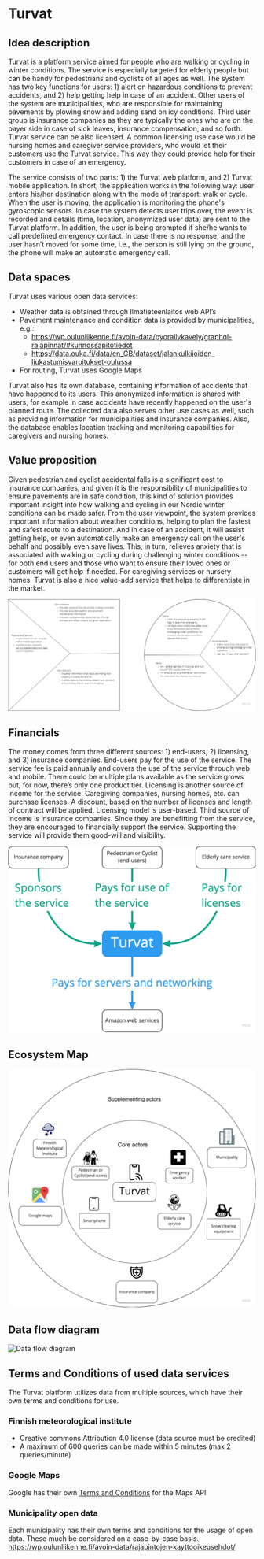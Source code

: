 # Turvat

## Idea description
Turvat is a platform service aimed for people who are walking or cycling in winter conditions. The service is especially targeted for elderly people but can be handy for pedestrians and cyclists of all ages as well. The system has two key functions for users: 1) alert on hazardous conditions to prevent accidents, and 2) help getting help in case of an accident. Other users of the system are municipalities, who are responsible for maintaining pavements by plowing snow and adding sand on icy conditions. Third user group is insurance companies as they are typically the ones who are on the payer side in case of sick leaves, insurance compensation, and so forth. Turvat service can be also licensed. A common licensing use case would be nursing homes and caregiver service providers, who would let their customers use the Turvat service. This way they could provide help for their customers in case of an emergency.

The service consists of two parts: 1) the Turvat web platform, and 2) Turvat mobile application. In short, the application works in the following way: user enters his/her destination along with the mode of transport: walk or cycle. When the user is moving, the application is monitoring the phone's gyroscopic sensors. In case the system detects user trips over, the event is recorded and details (time, location, anonymized user data) are sent to the Turvat platform. In addition, the user is being prompted if she/he wants to call predefined emergency contact. In case there is no response, and the user hasn’t moved for some time, i.e., the person is still lying on the ground, the phone will make an automatic emergency call.

## Data spaces
Turvat uses various open data services:
   * Weather data is obtained through Ilmatieteenlaitos web API’s
   * Pavement maintenance and condition data is provided by municipalities, e.g.:
      * https://wp.oulunliikenne.fi/avoin-data/pyorailykavely/graphql-rajapinnat/#kunnossapitotiedot
      * https://data.ouka.fi/data/en_GB/dataset/jalankulkijoiden-liukastumisvaroitukset-oulussa
   * For routing, Turvat uses Google Maps

Turvat also has its own database, containing information of accidents that have happened to its users. This anonymized information is shared with users, for example in case accidents have recently happened on the user's planned route. The collected data also serves other use cases as well, such as providing information for municipalities and insurance companies. Also, the database enables location tracking and monitoring capabilities for caregivers and nursing homes.

## Value proposition
Given pedestrian and cyclist accidental falls is a significant cost to insurance companies, and given it is the responsibility of municipalities to ensure pavements are in safe condition, this kind of solution provides important insight into how walking and cycling in our Nordic winter conditions can be made safer. From the user viewpoint, the system provides important information about weather conditions, helping to plan the fastest and safest route to a destination. And in case of an accident, it will assist getting help, or even automatically make an emergency call on the user's behalf and possibly even save lives. This, in turn, relieves anxiety that is associated with walking or cycling during challenging winter conditions -- for both end users and those who want to ensure their loved ones or customers will get help if needed. For caregiving services or nursery homes, Turvat is also a nice value-add service that helps to differentiate in the market.

![Value proposition canvas; end-user perspective](ValueProposition.jpg)

## Financials
The money comes from three different sources: 1) end-users, 2) licensing, and 3) insurance companies. End-users pay for the use of the service. The service fee is paid annually and covers the use of the service through web and mobile. There could be multiple plans available as the service grows but, for now, there’s only one product tier. Licensing is another source of income for the service. Caregiving companies, nursing homes, etc. can purchase licenses. A discount, based on the number of licenses and length of contract will be applied. Licensing model is user-based. Third source of income is insurance companies. Since they are benefitting from the service, they are encouraged to financially support the service. Supporting the service will provide them good-will and visibility.

![Flow of money](MoneyFlow.jpg)

## Ecosystem Map
![Ecosystem map](EcosystemMap.jpg)

## Data flow diagram
![Data flow diagram](https://user-images.githubusercontent.com/11551635/142390059-2e3d08bd-fa26-46f0-a44d-d09afadd9e52.jpg)

## Terms and Conditions of used data services

The Turvat platform utilizes data from multiple sources, which have their own terms and conditions for use.

### Finnish meteorological institute
<ul>
 <li>Creative commons Attribution 4.0 license (data source must be credited)</li>
 <li>A maximum of 600 queries can be made within 5 minutes (max 2 queries/minute)</li>
</ul>

### Google Maps
Google has their own [Terms and Conditions](https://developers.google.com/maps/terms-20180207) for the Maps API

### Municipality open data
Each municipality has their own terms and conditions for the usage of open data. These much be considered on a case-by-case basis.
https://wp.oulunliikenne.fi/avoin-data/rajapintojen-kayttooikeusehdot/
